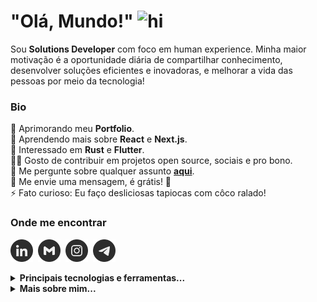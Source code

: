 <h1><strong>"Olá, Mundo!"</strong> <img src="https://user-images.githubusercontent.com/1303154/88677602-1635ba80-d120-11ea-84d8-d263ba5fc3c0.gif" width="24px" alt="hi"></h1>

Sou **Solutions Developer** com foco em human experience. Minha maior motivação é a oportunidade diária de compartilhar conhecimento, desenvolver soluções eficientes e inovadoras, e melhorar a vida das pessoas por meio da tecnologia!

### **Bio**

💼 Aprimorando meu **Portfolio**.<br>
🌱 Aprendendo mais sobre **React** e **Next.js**.<br/>
🧐 Interessado em **Rust** e **Flutter**.<br/>
🤝🏼 Gosto de contribuir em projetos open source, sociais e pro bono.<br/>
💬 Me pergunte sobre qualquer assunto [**aqui**][telegram].<br/>
💌 Me envie uma mensagem, é grátis! 🤗<br/>
⚡ Fato curioso: Eu faço desliciosas tapiocas com côco ralado!

### **Onde me encontrar**

[<img src="./etc/assets/social-linkedin.svg" alt="Linkedin" width="36" height="36" />][linkedin]&nbsp;
[<img src="./etc/assets/social-gmail.svg" alt="Gmail" width="36" height="36" />][gmail]&nbsp;
[<img src="./etc/assets/social-instagram.svg" alt="Instagram" width="36" height="36" />][instagram]&nbsp;
[<img src="./etc/assets/social-telegram.svg" alt="Telegram" width="36" height="36" />][telegram]

<details>
<summary><strong>Principais tecnologias e ferramentas...</strong></summary>
<br/>

<img src="./etc/assets/html5.svg" title="HTML5" alt="Html5" width="32" height="32" />&nbsp;&nbsp;<img src="./etc/assets/css3.svg" title="CSS3" alt="CSS3" width="32" height="32" />&nbsp;&nbsp;<img src="./etc/assets/javascript.svg" title="JavaScript" alt="Javascript" width="32" height="32" />&nbsp;&nbsp;<img src="./etc/assets/typescript.svg" title="TypeScript" alt="Typescript" width="32" height="32" />&nbsp;&nbsp;<img src="./etc/assets/react.svg" title="React" alt="React" width="32" height="32" />&nbsp;&nbsp;<img src="./etc/assets/styled-components.svg" title="Styled Components" alt="Styled Components" width="32" height="32" />&nbsp;&nbsp;<img src="./etc/assets/scss.svg" title="SCSS" alt="SCSS" width="32" height="32" />&nbsp;&nbsp;<img src="./etc/assets/figma.svg" title="Figma" alt="Figma" width="32" height="32" />&nbsp;&nbsp;<img src="./etc/assets/python.svg" title="Python" alt="Python" width="32" height="32" />&nbsp;&nbsp;<img src="./etc/assets/bashscript.svg" title="Bash Script" alt="Bash Script" width="32" height="32" />&nbsp;&nbsp;<img src="./etc/assets/linux.svg" title="Linux" alt="Linux" width="32" height="32" />&nbsp;&nbsp;<img src="./etc/assets/vscode.svg" title="Visual Studio Code" alt="Visual Studio Code" width="32" height="32" />&nbsp;&nbsp;<img src="./etc/assets/npm.svg" title="NPM" alt="NPM" width="32" height="32" />&nbsp;&nbsp;<img src="./etc/assets/git.svg" title="Git" alt="Git" width="32" height="32" />

</details>

<details>
<summary><strong>Mais sobre mim...</strong></summary>
<br/>

<img src="https://img.shields.io/github/followers/stenioas.svg?style=social&label=Followers&maxAge=2592000" alt="Github followers" /><br />

<div>
<img src="https://github-readme-stats.vercel.app/api?username=stenioas&count_private=true&show_icons=true&theme=react" alt="Github Stats" height="180em"/> <img src="https://github-readme-stats.vercel.app/api/top-langs/?username=stenioas&layout=compact&theme=react&langs_count=8" alt="Top langs" height="180em"/>
</div>

</details>

<!-- links -->

[linkedin]: https://linkedin.com/in/stenioas/
[instagram]: https://instagram.com/stenioas/
[telegram]: https://t.me/stenioas/
[gmail]: mailto:stenioas@gmail.com
